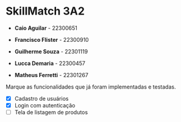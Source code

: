 # SkillMatch 3A2

* **Caio Aguilar** - 22300651
  
* **Francisco Flister** - 22300910
  
* **Guilherme Souza** - 22301119

* **Lucca Demaria** - 22300457

* **Matheus Ferretti** - 22301267

Marque as funcionalidades que já foram implementadas e testadas.

-   [x] Cadastro de usuários
-   [x] Login com autenticação
-   [ ] Tela de listagem de produtos
